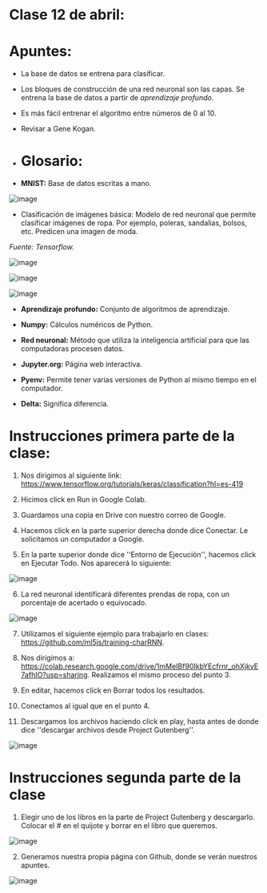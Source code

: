 # Clase 12 de abril: 

# **Apuntes**:

- La base de datos se entrena para clasificar.
  
- Los bloques de construcción de una red neuronal son las capas. Se entrena la base de datos a partir de *aprendizaje profundo*.
  
- Es más fácil entrenar el algoritmo entre números de 0 al 10.

- Revisar a Gene Kogan.

- # **Glosario**:
  
- **MNIST:** Base de datos escritas a mano.

![image](https://github.com/ValentinaOchoa09/audiv027-2024-1/assets/127344361/1660e6b6-976a-4b20-b940-782be148e59b)

- Clasificación de imágenes básica: Modelo de red neuronal que permite clasificar imágenes de ropa. Por ejemplo, poleras, sandalias, bolsos, etc. Predicen una imagen de moda.

*Fuente: Tensorflow.*

![image](https://github.com/ValentinaOchoa09/audiv027-2024-1/assets/127344361/1f7baf05-25d6-4650-be52-85ae018b1bc4)

![image](https://github.com/ValentinaOchoa09/audiv027-2024-1/assets/127344361/35c55865-d5eb-44b3-9d14-81dcc83fc60d)

![image](https://github.com/ValentinaOchoa09/audiv027-2024-1/assets/127344361/4c78d3ab-97e6-4e83-9bb6-f196c7b5dc07)

  - **Aprendizaje profundo:** Conjunto de algoritmos de aprendizaje.

 - **Numpy:** Cálculos numéricos de Python.

- **Red neuronal:** Método que utiliza la inteligencia artificial para que las computadoras procesen datos.

- **Jupyter.org:** Página web interactiva.

- **Pyenv:** Permite tener varias versiones de Python al mismo tiempo en el computador.

- **Delta:** Significa diferencia. 

# **Instrucciones primera parte de la clase:**

1. Nos dirigimos al siguiente link: https://www.tensorflow.org/tutorials/keras/classification?hl=es-419
   
2. Hicimos click en Run in Google Colab.
   
3. Guardamos una copia en Drive con nuestro correo de Google.
   
4. Hacemos click en la parte superior derecha donde dice Conectar. Le solicitamos un computador a Google.
   
5. En la parte superior donde dice ''Entorno de Ejecución'', hacemos click en Ejecutar Todo. Nos aparecerá lo siguiente:

![image](https://github.com/ValentinaOchoa09/audiv027-2024-1/assets/127344361/89c99e2f-88d8-48d9-8b5b-d677e6d8cbcf)

6. La red neuronal identificará diferentes prendas de ropa, con un porcentaje de acertado o equivocado.

![image](https://github.com/ValentinaOchoa09/audiv027-2024-1/assets/127344361/5f74d7ff-99a0-4049-ae73-cbb2be3e901c)

7. Utilizamos el siguiente ejemplo para trabajarlo en clases: https://github.com/ml5js/training-charRNN.

8. Nos dirigimos a: https://colab.research.google.com/drive/1mMeIBf90IkbYEcfrnr_ohXjkvE7afhIO?usp=sharing. Realizamos el mismo proceso del punto 3.

9. En editar, hacemos click en Borrar todos los resultados.

10. Conectamos al igual que en el punto 4.

11. Descargamos los archivos haciendo click en play, hasta antes de donde dice ''descargar archivos desde Project Gutenberg''.

![image](https://github.com/ValentinaOchoa09/audiv027-2024-1/assets/127344361/c89439dd-8c90-4636-b0aa-03f726915bd1)

# **Instrucciones segunda parte de la clase**

1. Elegir uno de los libros en la parte de Project Gutenberg y descargarlo. Colocar el # en el quijote y borrar en el libro que queremos. 

![image](https://github.com/ValentinaOchoa09/audiv027-2024-1/assets/127344361/318d718f-01a5-4737-995d-21936e3e666b)

2. Generamos nuestra propia página con Github, donde se verán nuestros apuntes.

![image](https://github.com/ValentinaOchoa09/audiv027-2024-1/assets/127344361/02c8ec76-c10c-4121-915b-e29ba85d22a0)


